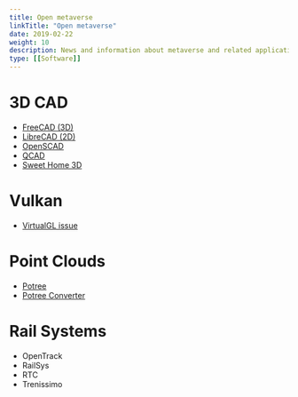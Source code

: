 ```yaml
---
title: Open metaverse
linkTitle: "Open metaverse"
date: 2019-02-22
weight: 10
description: News and information about metaverse and related applications
type: [[Software]]
---
```


# 3D CAD

* [FreeCAD (3D)](https://www.freecadweb.org/)
* [LibreCAD (2D)](https://librecad.org/)
* [OpenSCAD](https://www.openscad.org/)
* [QCAD](https://www.qcad.org/en/)
* [Sweet Home 3D](http://www.sweethome3d.com/)
# Vulkan

* [VirtualGL issue](https://github.com/VirtualGL/virtualgl/issues/37)
# Point Clouds

* [Potree](http://potree.org/index.html)
* [Potree Converter](https://github.com/potree/PotreeConverter)
# Rail Systems

* OpenTrack
* RailSys
* RTC
* Trenissimo